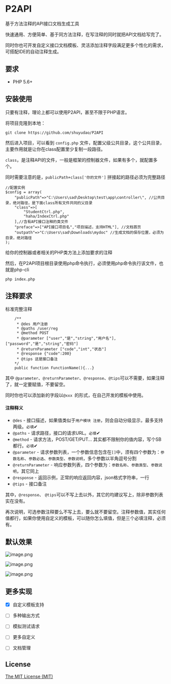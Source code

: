 # P2API

基于方法注释的API接口文档生成工具

快速通用、方便简单、基于同方法注释，在写注释的同时就把API文档给写完了。

同时你也可开发自定义接口文档模板、灵活添加注释字段满足更多个性化的需求，可搭配IDE的自动注释生成。


要求
------------
- PHP 5.6+


安装使用
------------
只要有注释，理论上都可以使用P2API，甚至不限于PHP语言。

将项目克隆到本地：

```
git clone https://github.com/shuyudao/P2API
```

然后进入项目，可以看到 `config.php` 文件，配置父级公共目录，这个公共目录，主要作用就是让你在class配置里少复制一段路径。

`class`，是注释API的文件，一般是框架的控制器文件，如果有多个，就配置多个。

同时需要注意的是，`publicPath+class['你的文件']` 拼接起的路径必须为完整路径

```
//配置实例
$config = array(
    "publicPath"=>"C:\Users\sad\Desktop\test\app\controller\", //公共目录，绝对路径，是下面class所有文件共同的父目录
    "class"=>[
        "StudentCtrl.php",
        "haha/IndexCtrl.php"
    ],//含有API接口注释的类文件
    "preface"=>["API接口项目名","项目描述，支持HTML"], //文档首页
    "outpath"=>"C:\Users\sad\Downloads\mydoc" //生成文档的保存位置，必须为目录，绝对路径
); 

```

给你的控制器或者相关的PHP类方法上添加要求的注释

然后，在P2API项目根目录使用php命令执行，必须使用php命令执行该文件，也就是php-cli
```
php index.php 
```


注释要求
--------

标准完整注释
```
    /**
     * @des 用户注册
     * @paths /user/reg
     * @method POST
     * @parameter ["user","是","string","用户名"],["password","是","string","密码"]
     * @returnParameter ["code","int","状态"]
     * @response {"code":200}
     * @tips 这是接口备注
    */
    public function FunctionName(){...}
```
其中 `@parameter`、`@returnParameter`、`@response`、`@tips`可以不需要，如果注释了，就一定要赋值，不要留空。

同时你也可以添加新的字段以`@xxx `的形式，在自己开发的模板中使用。

#### 注释释义

- `@des` - 接口描述，如果值类似于`用户模块 注册`，则会自动分级显示，最多支持两级。`必填`✔
- `@paths` - 请求路径，接口的请求URL。`必填`✔
- `@method` - 请求方法，POST/GET/PUT... 其实都不限制你的值内容，写个SB都行。`必填`✔
- `@parameter` - 请求参数列表，一个参数信息包含在`[]`中，须有四个参数为：`参数名称`、`参数必选`、`参数类型`、`参数说明`，多个参数以半角逗号分割
- `@returnParameter` - 响应参数列表，四个参数为：`参数名称`、`参数类型`、`参数说明`，其它同上
- `@response` - 返回示例，正常的响应返回内容，json格式字符串，一行
- `@tips` - 接口备注

其中，`@response`、 `@tips`可以不写上去以外，其它的均建议写上，除非参数列表实在没有。

再次说明，可选参数注释要么不写上去，要么就不要留空。注释参数值，其实任何值都行，如果你使用自定义的模板，可以随你怎么填值，但是三个必填注释，必须有。



默认效果
------
![image.png](https://i.loli.net/2020/04/10/g49AHbGWRZkDOlI.png)

![image.png](https://i.loli.net/2020/04/10/eqABSYx3N9WTwsP.png)

![image.png](https://i.loli.net/2020/04/10/gHA3flF2o76LYCX.png)


更多实现
------
- [x] 自定义模板支持

- [ ] 多种输出方式

- [ ] 模拟测试请求

- [ ] 更多自定义

- [ ] 文档管理


License
------
[The MIT License (MIT)](https://github.com/shuyudao/P2API/blob/master/LICENSE)